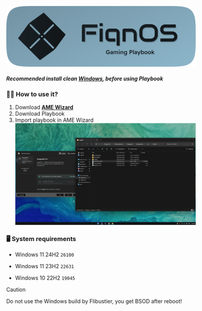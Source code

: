 ![image](https://github.com/FiqnOS/Playbook/blob/main/photos/FiqnOS.png)            
##### Recommended install clean **[Windows](https://massgrave.dev/genuine-installation-media)**, before using Playbook

### 🤷‍♂️ How to use it?
1. Download **[AME Wizard](https://download.ameliorated.io/AME%20Wizard%20Beta.zip)**
2. Download Playbook
3. Import playbook in AME Wizard
![stupid](https://github.com/FiqnOS/Playbook/blob/main/photos/NVIDIA_Overlay_BhyU3skENv.gif)

### 🖥️ System requirements

- Windows 11 24H2 `26100`

- Windows 11 23H2 `22631`

- Windows 10 22H2 `19045`

> [!CAUTION]
> Do not use the Windows build by Flibustier, you get BSOD after reboot!
